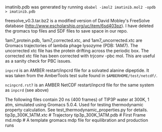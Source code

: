 imatinib.pdb was generated by running `obabel -imol2 imatinib.mol2 -opdb > imatinib.pdb`


freesolve_v0.3.tar.bz2 is a modified version of David Mobley's FreeSolve database (http://www.escholarship.org/uc/item/6sd403pz).  I have deleted the gromacs top files and SDF files to save space in our repo.


1am7_protein.pdb, 1am7_corrected.xtc, and 1am7_uncorrected.xtc are Gromacs trajectories of lambda phage lysozyme (PDB: 1AM7).  The uncorrected xtc file has the protein drifting across the periodic box.  The
corrected xtc file has been corrected with trjconv -pbc mol.  This are useful as a sanity check for PBC issues.

`inpcrd` is an AMBER restart/inpcrd file for a solvated alanine dipeptide. It
was taken from the AmberTools test suite found in `$AMBERHOME/test/netcdf/`.

`ncinpcrd.rst7` is an AMBER NetCDF restart/inpcrd file for the same system as
`inpcrd` (see above)

The following files contain 20 ns (400 frames) of TIP3P water at 300K, 1 atm, simulated using Gromacs 5.0.4.  Used for testing thermodynamic property calculation.
See test_thermodynamic_properties.py for details.
tip3p_300K_1ATM.xtc  # Trajectory
tip3p_300K_1ATM.pdb  # First Frame
md.mdp  # A template gromacs mdp file for equilibration and production runs

